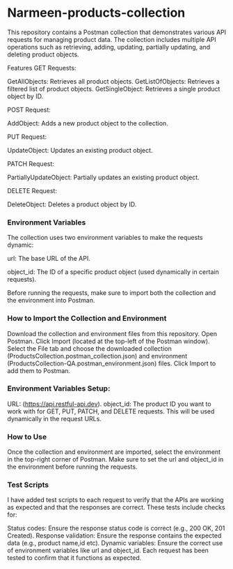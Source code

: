 # Narmeen-products-collection

This repository contains a Postman collection that demonstrates various API requests for managing product data. The collection includes multiple API operations such as retrieving, adding, updating, partially updating, and deleting product objects.

Features
GET Requests:

GetAllObjects: Retrieves all product objects.
GetListOfObjects: Retrieves a filtered list of product objects.
GetSingleObject: Retrieves a single product object by ID.

POST Request:

AddObject: Adds a new product object to the collection.

PUT Request:

UpdateObject: Updates an existing product object.

PATCH Request:

PartiallyUpdateObject: Partially updates an existing product object.

DELETE Request:

DeleteObject: Deletes a product object by ID.

### Environment Variables

The collection uses two environment variables to make the requests dynamic:

url: The base URL of the API.

object_id: The ID of a specific product object (used dynamically in certain requests).

Before running the requests, make sure to import both the collection and the environment into Postman.

### How to Import the Collection and Environment
Download the collection and environment files from this repository.
Open Postman.
Click Import (located at the top-left of the Postman window).
Select the File tab and choose the downloaded collection (ProductsCollection.postman_collection.json) and environment (ProductsCollection-QA.postman_environment.json) files.
Click Import to add them to Postman.

### Environment Variables Setup:
URL: (https://api.restful-api.dev).
object_id: The product ID you want to work with for GET, PUT, PATCH, and DELETE requests. This will be used dynamically in the request URLs.

### How to Use
Once the collection and environment are imported, select the environment in the top-right corner of Postman.
Make sure to set the url and object_id in the environment before running the requests.

### Test Scripts
I have added test scripts to each request to verify that the APIs are working as expected and that the responses are correct. These tests include checks for:

Status codes: Ensure the response status code is correct (e.g., 200 OK, 201 Created).
Response validation: Ensure the response contains the expected data (e.g., product name,id etc).
Dynamic variables: Ensure the correct use of environment variables like url and object_id.
Each request has been tested to confirm that it functions as expected.

